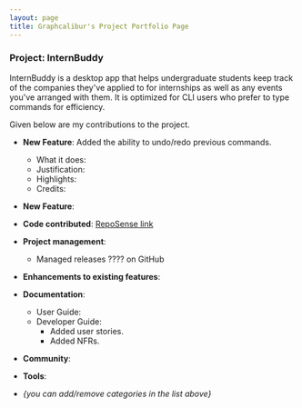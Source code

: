 ```yaml
---
layout: page
title: Graphcalibur's Project Portfolio Page
---
```


### Project: InternBuddy

InternBuddy is a desktop app that helps undergraduate students keep track of the companies they've
applied to for internships as well as any events you've arranged with them. It is optimized for 
CLI users who prefer to type commands for efficiency.

Given below are my contributions to the project.

* **New Feature**: Added the ability to undo/redo previous commands.
  * What it does: 
  * Justification: 
  * Highlights: 
  * Credits:

* **New Feature**:

* **Code contributed**: [RepoSense link]()

* **Project management**:
  * Managed releases ???? on GitHub

* **Enhancements to existing features**:

* **Documentation**:
  * User Guide:
  * Developer Guide:
    * Added user stories.
    * Added NFRs.

* **Community**:

* **Tools**:

* _{you can add/remove categories in the list above}_
